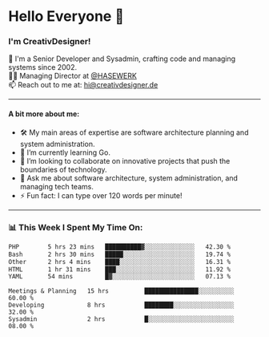 # Hello Everyone 👋

### I'm CreativDesigner!

🔭 I'm a Senior Developer and Sysadmin, crafting code and managing systems since 2002.  
👨‍💼 Managing Director at [@HASEWERK](https://github.com/HASEWERK)  
📫 Reach out to me at: [hi@creativdesigner.de](mailto:hi@creativdesigner.de)  

---

#### A bit more about me:

- 🛠 My main areas of expertise are software architecture planning and system administration.
- 🌱 I’m currently learning Go.
- 👯 I’m looking to collaborate on innovative projects that push the boundaries of technology.
- 💬 Ask me about software architecture, system administration, and managing tech teams.
- ⚡ Fun fact: I can type over 120 words per minute!  

---

### 📊 **This Week I Spent My Time On:**

<!--START_SECTION:waka-->

```txt
PHP        5 hrs 23 mins   ██████████▓░░░░░░░░░░░░░░   42.30 %
Bash       2 hrs 30 mins   █████░░░░░░░░░░░░░░░░░░░░   19.74 %
Other      2 hrs 4 mins    ████░░░░░░░░░░░░░░░░░░░░░   16.31 %
HTML       1 hr 31 mins    ███░░░░░░░░░░░░░░░░░░░░░░   11.92 %
YAML       54 mins         █▓░░░░░░░░░░░░░░░░░░░░░░░   07.13 %
```

<!--END_SECTION:waka-->

```text
Meetings & Planning   15 hrs          ███████████████░░░░░░░░░░   60.00 % 
Developing            8 hrs           ████████░░░░░░░░░░░░░░░░░   32.00 % 
Sysadmin              2 hrs           █░░░░░░░░░░░░░░░░░░░░░░░░   08.00 %

